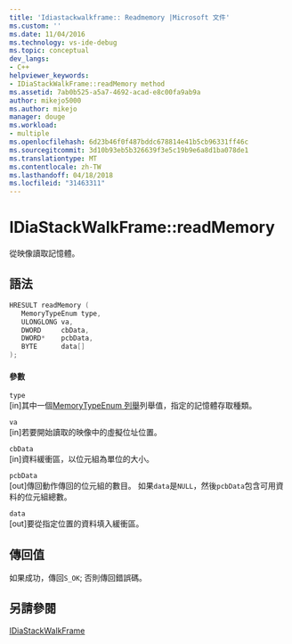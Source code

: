 ```yaml
---
title: 'Idiastackwalkframe:: Readmemory |Microsoft 文件'
ms.custom: ''
ms.date: 11/04/2016
ms.technology: vs-ide-debug
ms.topic: conceptual
dev_langs:
- C++
helpviewer_keywords:
- IDiaStackWalkFrame::readMemory method
ms.assetid: 7ab0b525-a5a7-4692-acad-e8c00fa9ab9a
author: mikejo5000
ms.author: mikejo
manager: douge
ms.workload:
- multiple
ms.openlocfilehash: 6d23b46f0f487bddc678814e41b5cb96331ff46c
ms.sourcegitcommit: 3d10b93eb5b326639f3e5c19b9e6a8d1ba078de1
ms.translationtype: MT
ms.contentlocale: zh-TW
ms.lasthandoff: 04/18/2018
ms.locfileid: "31463311"
---
```

# <a name="idiastackwalkframereadmemory"></a>IDiaStackWalkFrame::readMemory
從映像讀取記憶體。  
  
## <a name="syntax"></a>語法  
  
```C++  
HRESULT readMemory (   
   MemoryTypeEnum type,  
   ULONGLONG va,  
   DWORD     cbData,  
   DWORD*    pcbData,  
   BYTE      data[]  
);  
```  
  
#### <a name="parameters"></a>參數  
 `type`  
 [in]其中一個[MemoryTypeEnum 列舉](../../debugger/debug-interface-access/memorytypeenum.md)列舉值，指定的記憶體存取種類。  
  
 `va`  
 [in]若要開始讀取的映像中的虛擬位址位置。  
  
 `cbData`  
 [in]資料緩衝區，以位元組為單位的大小。  
  
 `pcbData`  
 [out]傳回動作傳回的位元組的數目。 如果`data`是`NULL`，然後`pcbData`包含可用資料的位元組總數。  
  
 `data`  
 [out]要從指定位置的資料填入緩衝區。  
  
## <a name="return-value"></a>傳回值  
 如果成功，傳回`S_OK`; 否則傳回錯誤碼。  
  
## <a name="see-also"></a>另請參閱  
 [IDiaStackWalkFrame](../../debugger/debug-interface-access/idiastackwalkframe.md)